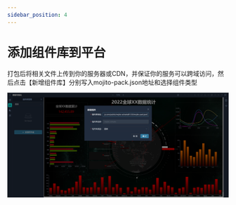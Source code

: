 ```yaml
---
sidebar_position: 4
---
```


# 添加组件库到平台

打包后将相关文件上传到你的服务器或CDN，并保证你的服务可以跨域访问，然后点击【新增组件库】分别写入mojito-pack.json地址和选择组件类型

![新增组件库](./img/add.jpg)

